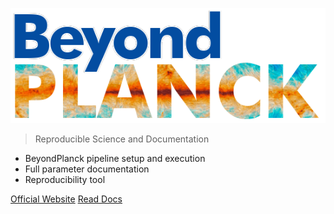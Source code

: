 ![logo](_media/logo.png ':size=300')

> Reproducible Science and Documentation

- BeyondPlanck pipeline setup and execution
- Full parameter documentation
- Reproducibility tool

[Official Website](https://beyondplanck.science/)
[Read Docs](/README)
